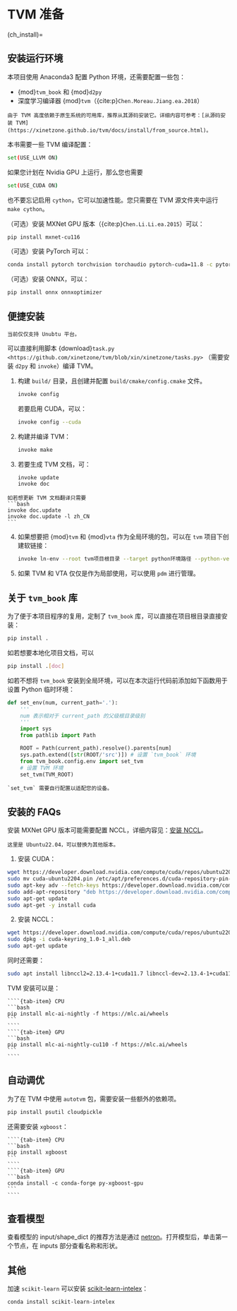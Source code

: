 # TVM 准备

(ch_install)=
## 安装运行环境

本项目使用 Anaconda3 配置 Python 环境，还需要配置一些包：

- {mod}`tvm_book` 和 {mod}`d2py`
- 深度学习编译器 {mod}`tvm`（{cite:p}`Chen.Moreau.Jiang.ea.2018`）

```{attention}
由于 TVM 高度依赖于原生系统的可用库，推荐从其源码安装它。详细内容可参考：[从源码安装 TVM](https://xinetzone.github.io/tvm/docs/install/from_source.html)。
```

本书需要一些 TVM 编译配置：

```bash
set(USE_LLVM ON)
```

如果您计划在 Nvidia GPU 上运行，那么您也需要

```bash
set(USE_CUDA ON)
```

也不要忘记启用 `cython`，它可以加速性能。您只需要在 TVM 源文件夹中运行 `make cython`。

（可选）安装 MXNet GPU 版本（{cite:p}`Chen.Li.Li.ea.2015`）可以：

```bash
pip install mxnet-cu116
```

（可选）安装 PyTorch 可以：

```bash
conda install pytorch torchvision torchaudio pytorch-cuda=11.8 -c pytorch -c nvidia
```

（可选）安装 ONNX，可以：

```bash
pip install onnx onnxoptimizer 
```

## 便捷安装

```{attention}
当前仅仅支持 Unubtu 平台。
```

可以直接利用脚本 {download}`task.py <https://github.com/xinetzone/tvm/blob/xin/xinetzone/tasks.py>` （需要安装 `d2py` 和 `invoke`）编译 TVM。

1. 构建 `build/` 目录，且创建并配置 `build/cmake/config.cmake` 文件。

    ```bash
    invoke config
    ```

    若要启用 CUDA，可以：

    ```bash
    invoke config --cuda
    ```

2. 构建并编译 TVM：

    ```bash
    invoke make
    ```

3. 若要生成 TVM 文档，可：

    ```bash
    invoke update
    invoke doc
    ```
````{note}
如若想更新 TVM 文档翻译只需要
```bash
invoke doc.update
invoke doc.update -l zh_CN
```
````

4. 如果想要把 {mod}`tvm` 和 {mod}`vta` 作为全局环境的包，可以在 `tvm` 项目下创建软链接：

    ```bash
    invoke ln-env --root tvm项目根目录 --target python环境路径 --python-version 3.10
    ```

5. 如果 TVM 和 VTA 仅仅是作为局部使用，可以使用 `pdm` 进行管理。

## 关于 `tvm_book` 库

为了便于本项目程序的复用，定制了 `tvm_book` 库，可以直接在项目根目录直接安装：

```bash
pip install .
```

如若想要本地化项目文档，可以

```bash
pip install .[doc]
```

如若不想将 `tvm_book` 安装到全局环境，可以在本次运行代码前添加如下函数用于设置 Python 临时环境：

```python
def set_env(num, current_path='.'):
    '''
    num 表示相对于 current_path 的父级根目录级别
    '''
    import sys
    from pathlib import Path

    ROOT = Path(current_path).resolve().parents[num]
    sys.path.extend([str(ROOT/'src')]) # 设置 `tvm_book` 环境
    from tvm_book.config.env import set_tvm
    # 设置 TVM 环境
    set_tvm(TVM_ROOT)
```

```{note}
`set_tvm` 需要自行配置以适配您的设备。
```

## 安装的 FAQs

安装 MXNet GPU 版本可能需要配置 NCCL，详细内容见：[安装 NCCL](https://docs.nvidia.com/deeplearning/nccl/install-guide/index.html)。

```{note}
这里是 Ubuntu22.04，可以替换为其他版本。
```

1. 安装 CUDA：

```bash
wget https://developer.download.nvidia.com/compute/cuda/repos/ubuntu2204/x86_64/cuda-ubuntu2204.pin
sudo mv cuda-ubuntu2204.pin /etc/apt/preferences.d/cuda-repository-pin-600
sudo apt-key adv --fetch-keys https://developer.download.nvidia.com/compute/cuda/repos/ubuntu2204/x86_64/3bf863cc.pub
sudo add-apt-repository "deb https://developer.download.nvidia.com/compute/cuda/repos/ubuntu2204/x86_64/ /"
sudo apt-get update
sudo apt-get -y install cuda
```

2. 安装 NCCL：

```bash
wget https://developer.download.nvidia.com/compute/cuda/repos/ubuntu2204/x86_64/cuda-keyring_1.0-1_all.deb
sudo dpkg -i cuda-keyring_1.0-1_all.deb
sudo apt-get update
```

同时还需要：

```bash
sudo apt install libnccl2=2.13.4-1+cuda11.7 libnccl-dev=2.13.4-1+cuda11.7
```

TVM 安装可以是：

`````{tab-set}
````{tab-item} CPU
```bash
pip install mlc-ai-nightly -f https://mlc.ai/wheels
```
````
````{tab-item} GPU
```bash
pip install mlc-ai-nightly-cu110 -f https://mlc.ai/wheels
```
````
`````

## 自动调优

为了在 TVM 中使用 `autotvm` 包，需要安装一些额外的依赖项。


```bash
pip install psutil cloudpickle
```

还需要安装 `xgboost`：

`````{tab-set}
````{tab-item} CPU
```bash
pip install xgboost 
```
````
````{tab-item} GPU
```bash
conda install -c conda-forge py-xgboost-gpu
```
````
`````

## 查看模型

查看模型的 input/shape_dict 的推荐方法是通过 [netron](https://netron.app/)。打开模型后，单击第一个节点，在 inputs 部分查看名称和形状。

## 其他

加速 `scikit-learn` 可以安装 [scikit-learn-intelex](https://intel.github.io/scikit-learn-intelex)：

```bash
conda install scikit-learn-intelex
```
